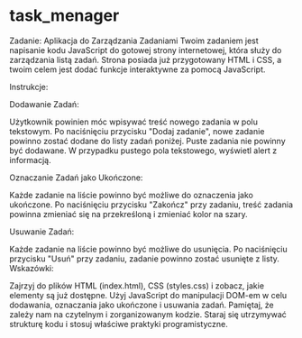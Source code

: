 # task_menager
Zadanie: Aplikacja do Zarządzania Zadaniami
Twoim zadaniem jest napisanie kodu JavaScript do gotowej strony internetowej, która służy do zarządzania listą zadań. Strona posiada już przygotowany HTML i CSS, a twoim celem jest dodać funkcje interaktywne za pomocą JavaScript.

Instrukcje:

Dodawanie Zadań:

Użytkownik powinien móc wpisywać treść nowego zadania w polu tekstowym.
Po naciśnięciu przycisku "Dodaj zadanie", nowe zadanie powinno zostać dodane do listy zadań poniżej.
Puste zadania nie powinny być dodawane. W przypadku pustego pola tekstowego, wyświetl alert z informacją.



Oznaczanie Zadań jako Ukończone:

Każde zadanie na liście powinno być możliwe do oznaczenia jako ukończone.
Po naciśnięciu przycisku "Zakończ" przy zadaniu, treść zadania powinna zmieniać się na przekreśloną i zmieniać kolor na szary.


Usuwanie Zadań:

Każde zadanie na liście powinno być możliwe do usunięcia.
Po naciśnięciu przycisku "Usuń" przy zadaniu, zadanie powinno zostać usunięte z listy.
Wskazówki:



Zajrzyj do plików HTML (index.html), CSS (styles.css) i zobacz, jakie elementy są już dostępne.
Użyj JavaScript do manipulacji DOM-em w celu dodawania, oznaczania jako ukończone i usuwania zadań.
Pamiętaj, że zależy nam na czytelnym i zorganizowanym kodzie. Staraj się utrzymywać strukturę kodu i stosuj właściwe praktyki programistyczne.

